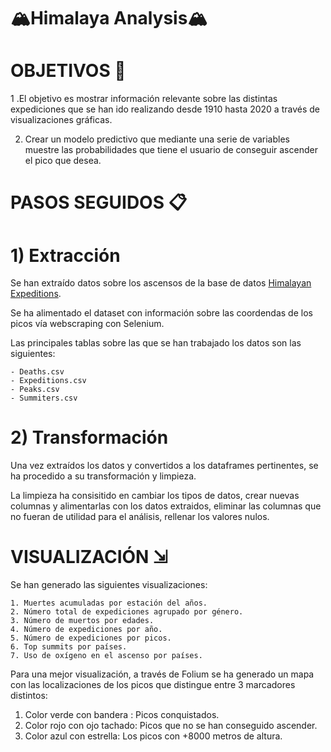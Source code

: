 # 🏔️Himalaya Analysis🏔️

#  OBJETIVOS 🎯 

1 .El objetivo es mostrar información relevante sobre las distintas expediciones que se han ido realizando desde 1910 hasta 2020 a través de visualizaciones gráficas.

2. Crear un modelo predictivo que mediante una serie de variables muestre las probabilidades que tiene el usuario de conseguir ascender el pico que desea. 

#  PASOS SEGUIDOS 📋

# 1) Extracción 

Se han extraído datos sobre los ascensos de la base de datos [Himalayan Expeditions](https://www.kaggle.com/datasets/raskoshik/himalayan-expeditions).

Se ha alimentado el dataset con información sobre las coordendas de los picos vía webscraping con Selenium.

Las principales tablas sobre las que se han trabajado los datos son las siguientes:

    - Deaths.csv
    - Expeditions.csv
    - Peaks.csv
    - Summiters.csv

# 2) Transformación 

Una vez extraídos los datos y convertidos a los dataframes pertinentes, se ha procedido a su transformación y limpieza.

La limpieza ha consisitido en cambiar los tipos de datos, crear nuevas columnas y alimentarlas con los datos extraidos, eliminar las columnas que no fueran de utilidad para el análisis, rellenar los valores nulos.


# VISUALIZACIÓN ⇲

Se han generado las siguientes visualizaciones:
  
    1. Muertes acumuladas por estación del años.
    2. Número total de expediciones agrupado por género.
    3. Número de muertos por edades.
    4. Número de expediciones por año.
    5. Número de expediciones por picos.
    6. Top summits por países.
    7. Uso de oxígeno en el ascenso por países.

Para una mejor visualización, a través de Folium se ha generado un mapa con las localizaciones de los picos que distingue entre 3 marcadores distintos:

   1. Color verde con bandera :  Picos conquistados.
   2. Color rojo con ojo tachado:  Picos que no se han conseguido ascender.
   3. Color azul con estrella: Los picos con +8000 metros de altura.


